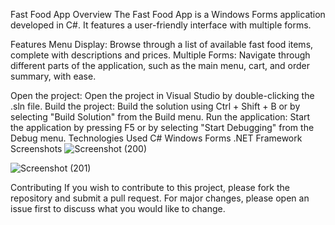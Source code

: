 Fast Food App
Overview
The Fast Food App is a Windows Forms application developed in C#.  It features a user-friendly interface with multiple forms.

Features
Menu Display: Browse through a list of available fast food items, complete with descriptions and prices.
Multiple Forms: Navigate through different parts of the application, such as the main menu, cart, and order summary, with ease.

Open the project: Open the project in Visual Studio by double-clicking the .sln file.
Build the project: Build the solution using Ctrl + Shift + B or by selecting "Build Solution" from the Build menu.
Run the application: Start the application by pressing F5 or by selecting "Start Debugging" from the Debug menu.
Technologies Used
C#
Windows Forms
.NET Framework
Screenshots
![Screenshot (200)](https://github.com/user-attachments/assets/d96df938-bedd-43f7-b504-66aaa084b69d)

![Screenshot (201)](https://github.com/user-attachments/assets/91e662e8-d5cd-4b09-aef4-462e2cc18649)

Contributing
If you wish to contribute to this project, please fork the repository and submit a pull request. For major changes, please open an issue first to discuss what you would like to change.
